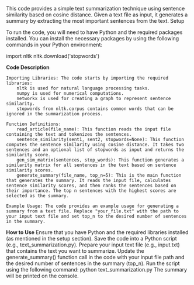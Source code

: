 This code provides a simple text summarization technique using sentence similarity based on cosine distance. Given a text file as input, it generates a summary by extracting the most important sentences from the text.
Setup

To run the code, you will need to have Python and the required packages installed. You can install the necessary packages by using the following commands in your Python environment:

import nltk
nltk.download('stopwords')

**Code Description**

    Importing Libraries: The code starts by importing the required libraries:
        nltk is used for natural language processing tasks.
        numpy is used for numerical computations.
        networkx is used for creating a graph to represent sentence similarity.
        stopwords from nltk.corpus contains common words that can be ignored in the summarization process.

    Function Definitions:
        read_article(file_name): This function reads the input file containing the text and tokenizes the sentences.
        sentence_similarity(sent1, sent2, stopwords=None): This function computes the sentence similarity using cosine distance. It takes two sentences and an optional list of stopwords as input and returns the similarity score.
        gen_sim_matrix(sentences, stop_words): This function generates a similarity matrix for all sentences in the text based on sentence similarity scores.
        generate_summary(file_name, top_n=5): This is the main function that generates the summary. It reads the input file, calculates sentence similarity scores, and then ranks the sentences based on their importance. The top n sentences with the highest scores are selected as the summary.

    Example Usage: The code provides an example usage for generating a summary from a text file. Replace "your_file.txt" with the path to your input text file and set top_n to the desired number of sentences in the summary.

**How to Use**
    Ensure that you have Python and the required libraries installed (as mentioned in the setup section).
    Save the code into a Python script (e.g., text_summarization.py).
    Prepare your input text file (e.g., input.txt) that contains the text you want to summarize.
    Update the generate_summary() function call in the code with your input file path and the desired number of sentences in the summary (top_n).
    Run the script using the following command:
          python text_summarization.py
    The summary will be printed on the console.
